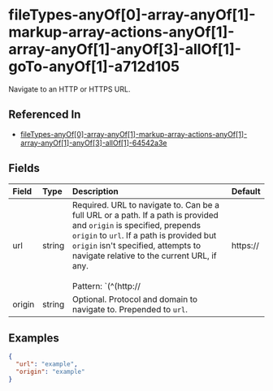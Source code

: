
# fileTypes-anyOf[0]-array-anyOf[1]-markup-array-actions-anyOf[1]-array-anyOf[1]-anyOf[3]-allOf[1]-goTo-anyOf[1]-a712d105

Navigate to an HTTP or HTTPS URL.

## Referenced In

- [fileTypes-anyOf[0]-array-anyOf[1]-markup-array-actions-anyOf[1]-array-anyOf[1]-anyOf[3]-allOf[1]-64542a3e](/docs/references/schemas/filetypes-anyof-0--array-anyof-1--markup-array-actions-anyof-1--array-anyof-1--anyof-3--allof-1--64542a3e)

## Fields

Field | Type | Description | Default
:-- | :-- | :-- | :--
url | string | Required. URL to navigate to. Can be a full URL or a path. If a path is provided and `origin` is specified, prepends `origin` to `url`. If a path is provided but `origin` isn't specified, attempts to navigate relative to the current URL, if any.<br/><br/>Pattern: `(^(http://|https://|/).*|\$[A-Za-z0-9_]+)` | 
origin | string | Optional. Protocol and domain to navigate to. Prepended to `url`. | 

## Examples

```json
{
  "url": "example",
  "origin": "example"
}
```
